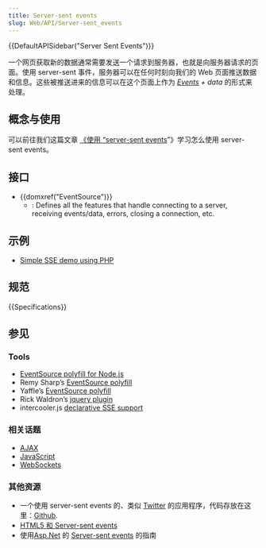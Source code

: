 ```yaml
---
title: Server-sent events
slug: Web/API/Server-sent_events
---
```

{{DefaultAPISidebar("Server Sent Events")}}

一个网页获取新的数据通常需要发送一个请求到服务器，也就是向服务器请求的页面。使用 server-sent 事件，服务器可以在任何时刻向我们的 Web 页面推送数据和信息。这些被推送进来的信息可以在这个页面上作为 _[Events](/zh-CN/docs/DOM/event) + data_ 的形式来处理。

## 概念与使用

可以前往我们这篇文章 [《使用 “server-sent events](/zh-CN/docs/Web/API/Server-sent_events/Using_server-sent_events)”》学习怎么使用 server-sent events。

## 接口

- {{domxref("EventSource")}}
  - : Defines all the features that handle connecting to a server, receiving events/data, errors, closing a connection, etc.

## 示例

- [Simple SSE demo using PHP](https://github.com/mdn/dom-examples/tree/master/server-sent-events)

## 规范

{{Specifications}}

## 参见

### Tools

- [EventSource polyfill for Node.js](https://github.com/EventSource/eventsource)
- Remy Sharp’s [EventSource polyfill](https://github.com/remy/polyfills/blob/master/EventSource.js)
- Yaffle’s [EventSource polyfill](https://github.com/Yaffle/EventSource)
- Rick Waldron’s [jquery plugin](https://github.com/rwldrn/jquery.eventsource)
- intercooler.js [declarative SSE support](http://intercoolerjs.org/docs.html#sse)

### 相关话题

- [AJAX](/zh-CN/docs/AJAX)
- [JavaScript](/zh-CN/docs/JavaScript)
- [WebSockets](/zh-CN/docs/WebSockets)

### 其他资源

- 一个使用 server-sent events 的、类似 [Twitter](http://hacks.mozilla.org/2011/06/a-wall-powered-by-eventsource-and-server-sent-events/) 的应用程序，代码存放在这里：[Github](https://github.com/mozilla/webowonder-demos/tree/master/demos/friends%20timeline).
- [HTML5 和 Server-sent events](http://dsheiko.com/weblog/html5-and-server-sent-events)
- 使用[Asp.Net](http://rajudasa.blogspot.in/2012/05/html5-server-sent-events-using-aspnet.html) 的 [Server-sent events](http://rajudasa.blogspot.in/2012/05/html5-server-sent-events-using-aspnet.html) 的指南
